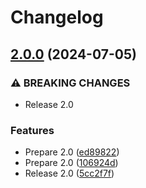 # Changelog

## [2.0.0](https://github.com/nlemoine/brotli-php/compare/1.2.0...2.0.0) (2024-07-05)


### ⚠ BREAKING CHANGES

* Release 2.0

### Features

* Prepare 2.0 ([ed89822](https://github.com/nlemoine/brotli-php/commit/ed89822d55011c33cf1d3a3d2b67cab5f04561f0))
* Prepare 2.0 ([106924d](https://github.com/nlemoine/brotli-php/commit/106924d3b4a576714573e5eaadb838dff020aac8))
* Release 2.0 ([5cc2f7f](https://github.com/nlemoine/brotli-php/commit/5cc2f7fe64961508dbc4d38cfae2ce7edfedf4fc))
